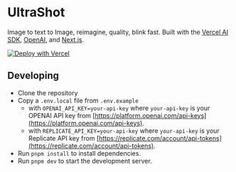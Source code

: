 # UltraShot

Image to text to Image, reimagine, quality, blink fast. Built with the [Vercel AI SDK](https://sdk.vercel.ai), [OpenAI](https://openai.com/), and [Next.js](https://nextjs.org).

[![Deploy with Vercel](https://vercel.com/button)](https://vercel.com/new/clone?repository-url=https%3A%2F%2Fgithub.com%2Fxiaoluoboding%2Fultrashot&env=OPENAI_API_KEY,UPSTASH_REDIS_REST_URL,UPSTASH_REDIS_REST_TOKEN&demo-title=ultrashot&demo-description=Image%20to%20text%20to%20audio%2C%20accurate%2C%20fast.&demo-url=https%3A%2F%2Fultrashot.vercel.app%2F&demo-image=https%3A%2F%2Fultrashot.vercel.app%2Fopengraph-image.png&skippable-integrations=1)

## Developing

- Clone the repository
- Copy a `.env.local` file from `.env.example`
  - with `OPENAI_API_KEY=your-api-key` where `your-api-key` is your OPENAI API key from [https://platform.openai.com/api-keys](https://platform.openai.com/api-keys).
  - with `REPLICATE_API_KEY=your-api-key` where `your-api-key` is your Replicate API key from [https://replicate.com/account/api-tokens](https://replicate.com/account/api-tokens).
- Run `pnpm install` to install dependencies.
- Run `pnpm dev` to start the development server.
